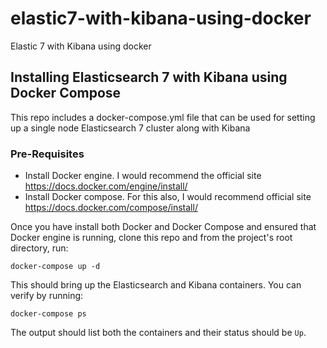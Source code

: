 # elastic7-with-kibana-using-docker
Elastic 7 with Kibana using docker

## Installing Elasticsearch 7 with Kibana using Docker Compose

This repo includes a docker-compose.yml file that can be used for setting up a single node Elasticsearch 7 cluster along with Kibana

### Pre-Requisites
- Install Docker engine. I would recommend the official site https://docs.docker.com/engine/install/
- Install Docker compose. For this also, I would recommend official site https://docs.docker.com/compose/install/

Once you have install both Docker and Docker Compose and ensured that Docker engine is running, clone this repo and from the project's root directory, run:

```
docker-compose up -d
```

This should bring up the Elasticsearch and Kibana containers. You can verify by running:

```
docker-compose ps
```


The output should list both the containers and their status should be `Up`.